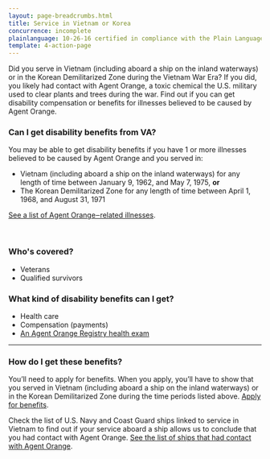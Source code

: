 ```yaml
---
layout: page-breadcrumbs.html
title: Service in Vietnam or Korea
concurrence: incomplete
plainlanguage: 10-26-16 certified in compliance with the Plain Language Act
template: 4-action-page
---
```


<div class="va-introtext">

Did you serve in Vietnam (including aboard a ship on the inland waterways) or in the Korean Demilitarized Zone during the Vietnam War Era? If you did, you likely had contact with Agent Orange, a toxic chemical the U.S. military used to clear plants and trees during the war. Find out if you can get disability compensation or benefits for illnesses believed to be caused by Agent Orange.

</div>

<div class="feature" markdown="1">

### Can I get disability benefits from VA?

You may be able to get disability benefits if you have 1 or more illnesses believed to be caused by Agent Orange and you served in:

- Vietnam (including aboard a ship on the inland waterways) for any length of time between January 9, 1962, and May 7, 1975, **or**
- The Korean Demilitarized Zone for any length of time between April 1, 1968, and August 31, 1971

[See a list of Agent Orange‒related illnesses](/disability-benefits/conditions/exposure-to-hazardous-materials/agent-orange/diseases/).

<br>

### Who's covered?

- Veterans
- Qualified survivors

</div>

### What kind of disability benefits can I get?

- Health care
- Compensation (payments)
- [An Agent Orange Registry health exam](/disability-benefits/conditions/exposure-to-hazardous-materials/agent-orange/registry-health-exam/)

-----

### How do I get these benefits?

You’ll need to apply for benefits. When you apply, you’ll have to show that you served in Vietnam (including aboard a ship on the inland waterways) or in the Korean Demilitarized Zone during the time periods listed above. [Apply for benefits](/disability-benefits/apply-for-benefits/).

Check the list of U.S. Navy and Coast Guard ships linked to service in Vietnam to find out if your service aboard a ship allows us to conclude that you had contact with Agent Orange. [See the list of ships that had contact with Agent Orange](http://www.publichealth.va.gov/exposures/agentorange/shiplist/list.asp).
